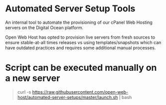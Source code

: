 # Automated Server Setup Tools
An internal tool to automate the provisioning of our cPanel Web Hosting servers on the Digital Ocean platform.

Open Web Host has opted to provision live servers from fresh sources to ensure stable-at-all times releases vs using templates/snapshots
which can have outdated practices and requires some additional manual processes.


# Script can be executed manually on a new server
> curl -s https://raw.githubusercontent.com/open-web-host/automated-server-setups/master/launch.sh | bash
